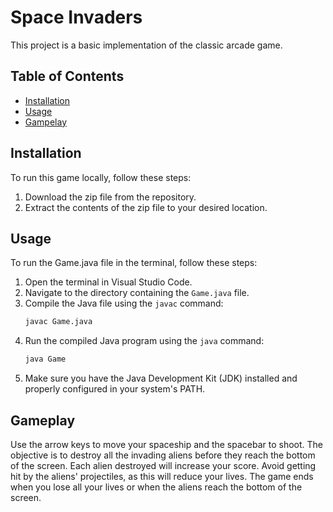 # Space Invaders

This project is a basic implementation of the classic arcade game.

## Table of Contents
- [Installation](#installation)
- [Usage](#usage)
- [Gampelay](#gameplay)


## Installation

To run this game locally, follow these steps:

1. Download the zip file from the repository.
2. Extract the contents of the zip file to your desired location.

## Usage

To run the Game.java file in the terminal, follow these steps:

1. Open the terminal in Visual Studio Code.
2. Navigate to the directory containing the `Game.java` file.
3. Compile the Java file using the `javac` command:
    ```sh
    javac Game.java
    ```
4. Run the compiled Java program using the `java` command:
    ```sh
    java Game
    ```
5. Make sure you have the Java Development Kit (JDK) installed and properly configured in your system's PATH.

## Gameplay

Use the arrow keys to move your spaceship and the spacebar to shoot. The objective is to destroy all the invading aliens before they reach the bottom of the screen. Each alien destroyed will increase your score. Avoid getting hit by the aliens' projectiles, as this will reduce your lives. The game ends when you lose all your lives or when the aliens reach the bottom of the screen.

